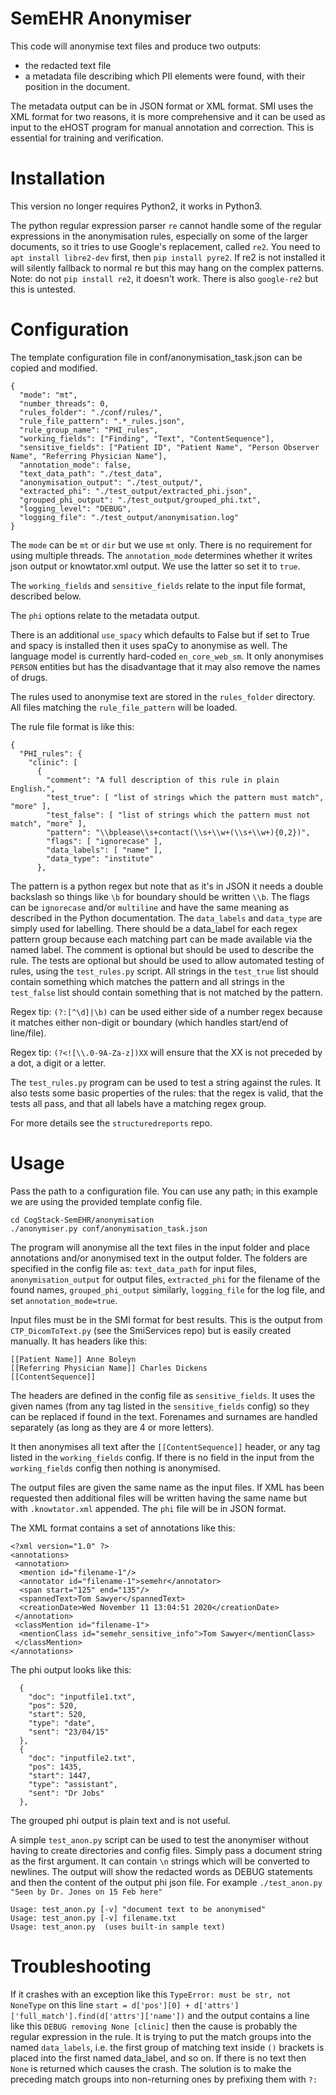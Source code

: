 # SemEHR Anonymiser

This code will anonymise text files and produce two outputs:
* the redacted text file
* a metadata file describing which PII elements were found, with their position in the document.

The metadata output can be in JSON format or XML format.
SMI uses the XML format for two reasons, it is more comprehensive
and it can be used as input to the eHOST program for manual
annotation and correction. This is essential for training and
verification.

# Installation

This version no longer requires Python2, it works in Python3.

The python regular expression parser `re` cannot handle some of the
regular expressions in the anonymisation rules, especially on some of
the larger documents, so it tries to use Google's replacement, called `re2`.
You need to `apt install libre2-dev` first, then `pip install pyre2`.
If re2 is not installed it will silently fallback to normal re but this may hang
on the complex patterns. Note: do not `pip install re2`, it doesn't work.
There is also `google-re2` but this is untested.

# Configuration

The template configuration file in conf/anonymisation_task.json
can be copied and modified.

```
{
  "mode": "mt",
  "number_threads": 0,
  "rules_folder": "./conf/rules/",
  "rule_file_pattern": ".*_rules.json",
  "rule_group_name": "PHI_rules",
  "working_fields": ["Finding", "Text", "ContentSequence"],
  "sensitive_fields": ["Patient ID", "Patient Name", "Person Observer Name", "Referring Physician Name"],
  "annotation_mode": false,
  "text_data_path": "./test_data",
  "anonymisation_output": "./test_output/",
  "extracted_phi": "./test_output/extracted_phi.json",
  "grouped_phi_output": "./test_output/grouped_phi.txt",
  "logging_level": "DEBUG",
  "logging_file": "./test_output/anonymisation.log"
}
```

The `mode` can be `mt` or `dir` but we use `mt` only.
There is no requirement for using multiple threads.
The `annotation_mode` determines whether it writes json output or
knowtator.xml output. We use the latter so set it to `true`.

The `working_fields` and `sensitive_fields` relate to the input
file format, described below.

The `phi` options relate to the metadata output.

There is an additional `use_spacy` which defaults to False but if
set to True and spacy is installed then it uses spaCy to anonymise
as well. The language model is currently hard-coded `en_core_web_sm`.
It only anonymises `PERSON` entities but has the disadvantage that
it may also remove the names of drugs.

The rules used to anonymise text are stored in the `rules_folder` directory.
All files matching the `rule_file_pattern` will be loaded.

The rule file format is like this:
```
{
  "PHI_rules": {
    "clinic": [
      {
        "comment": "A full description of this rule in plain English.",
        "test_true": [ "list of strings which the pattern must match", "more" ],
        "test_false": [ "list of strings which the pattern must not match", "more" ],
        "pattern": "\\bplease\\s+contact(\\s+\\w+(\\s+\\w+){0,2})",
        "flags": [ "ignorecase" ],
        "data_labels": [ "name" ],
        "data_type": "institute"
      },
```

The pattern is a python regex but note that as it's in JSON it needs a
double backslash so things like `\b` for boundary should be written `\\b`.
The flags can be `ignorecase` and/or `multiline` and
have the same meaning as described in the Python documentation.
The `data_labels` and `data_type` are simply used for labelling.
There should be a data_label for each regex pattern group because each matching part
can be made available via the named label.
The comment is optional but should be used to describe the rule.
The tests are optional but should be used to allow automated testing of rules,
using the `test_rules.py` script. All strings in the `test_true` list should
contain something which matches the pattern and all strings in the `test_false` list
should contain something that is not matched by the pattern.

Regex tip: `(?:[^\d]|\b)` can be used either side of a number regex
because it matches either non-digit or boundary (which handles start/end of
line/file).

Regex tip: `(?<![\\.0-9A-Za-z])XX` will ensure that the XX is not preceded
by a dot, a digit or a letter.

The `test_rules.py` program can be used to test a string against the rules.
It also tests some basic properties of the rules: that the regex is valid,
that the tests all pass, and that all labels have a matching regex group.

For more details see the `structuredreports` repo.

# Usage

Pass the path to a configuration file. You can use any path;
in this example we are using the provided template config file.

```
cd CogStack-SemEHR/anonymisation
./anonymiser.py conf/anonymisation_task.json
```

The program will anonymise all the text files in the input folder
and place annotations and/or anonymised text in the output folder.
The folders are specified in the config file as:
`text_data_path` for input files,
`anonymisation_output` for output files,
`extracted_phi` for the filename of the found names,
`grouped_phi_output` similarly,
`logging_file` for the log file, and set
`annotation_mode=true`.

Input files must be in the SMI format for best results. This is the
output from `CTP_DicomToText.py` (see the SmiServices repo) but is
easily created manually. It has headers like this:
```
[[Patient Name]] Anne Boleyn
[[Referring Physician Name]] Charles Dickens
[[ContentSequence]]
```

The headers are defined in the config file as `sensitive_fields`.
It uses the given names (from any tag listed in the `sensitive_fields` config)
so they can be replaced if found in the text. Forenames and surnames
are handled separately (as long as they are 4 or more letters).

It then anonymises all text after the `[[ContentSequence]]` header, or any
tag listed in the `working_fields` config. If there is no field in the input
from the `working_fields` config then nothing is anonymised.

The output files are given the same name as the input files.
If XML has been requested then additional files will be written having
the same name but with `.knowtator.xml` appended. The `phi` file will
be in JSON format.

The XML format contains a set of annotations like this:
```
<?xml version="1.0" ?>
<annotations>
 <annotation>
  <mention id="filename-1"/>
  <annotator id="filename-1">semehr</annotator>
  <span start="125" end="135"/>
  <spannedText>Tom Sawyer</spannedText>
  <creationDate>Wed November 11 13:04:51 2020</creationDate>
 </annotation>
 <classMention id="filename-1">
  <mentionClass id="semehr_sensitive_info">Tom Sawyer</mentionClass>
 </classMention>
</annotations>
```

The phi output looks like this:
```
  {
    "doc": "inputfile1.txt",
    "pos": 520,
    "start": 520,
    "type": "date",
    "sent": "23/04/15"
  },
  {
    "doc": "inputfile2.txt",
    "pos": 1435,
    "start": 1447,
    "type": "assistant",
    "sent": "Dr Jobs"
  },
```

The grouped phi output is plain text and is not useful.

A simple `test_anon.py` script can be used to test the anonymiser without having
to create directories and config files. Simply pass a document string as the first
argument. It can contain `\n` strings which will be converted to newlines. The
output will show the redacted words as DEBUG statements and then the content of
the output phi json file. For example `./test_anon.py "Seen by Dr. Jones on 15 Feb here"`
```
Usage: test_anon.py [-v] "document text to be anonymised"
Usage: test_anon.py [-v] filename.txt
Usage: test_anon.py  (uses built-in sample text)
```

# Troubleshooting

If it crashes with an exception like this
`TypeError: must be str, not NoneType`
on this line
`start = d['pos'][0] + d['attrs']['full_match'].find(d['attrs']['name'])`
and the output contains a line like this
`DEBUG removing None [clinic]`
then the cause is probably the regular expression in the rule.
It is trying to put the match groups into the named `data_labels`,
i.e. the first group of matching text inside `()` brackets is placed
into the first named data_label, and so on. If there is no text then
`None` is returned which causes the crash. The solution is to make
the preceding match groups into non-returning ones by prefixing them
with `?:`
